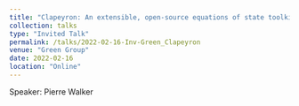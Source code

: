 ```yaml
---
title: "Clapeyron: An extensible, open-source equations of state toolkit"
collection: talks
type: "Invited Talk"
permalink: /talks/2022-02-16-Inv-Green_Clapeyron
venue: "Green Group"
date: 2022-02-16
location: "Online"
---
```

Speaker: Pierre Walker